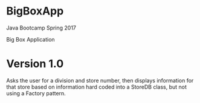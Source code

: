 # BigBoxApp

Java Bootcamp Spring 2017

Big Box Application

Version 1.0
===========
Asks the user for a division and store number, then displays information for that store based on information hard coded into a StoreDB class, but not using a Factory pattern.
